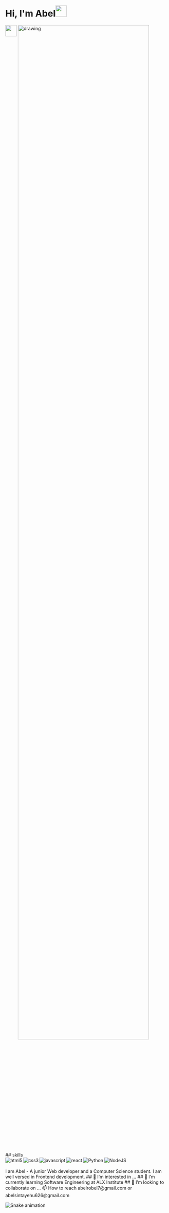 # Hi, I'm Abel<img src="https://raw.githubusercontent.com/MartinHeinz/MartinHeinz/master/wave.gif" width="35px">
<img src=" ![image](https://github.com/a3ela/a3ela/assets/117747814/1927f324-16e7-4af8-8f30-673d2a8daa5b)" width="35px">
<img align=top src="https://github.com/a3ela/Blog-web-app/blob/main/Untitled%20video%20-%20Made%20with%20Clipchamp%20(2).gif" alt="drawing" width="90%"/>
## skills
<div>
<img align=left src="https://img.shields.io/badge/-HTML5-F3F7FA?logo=html5&logoColor=E34F26&style=for-the-badge&logoWidth=30" alt="html5">
<img align=left src="https://img.shields.io/badge/-CSS3-F3F7FA?logo=css3&logoColor=1572B6&style=for-the-badge&logoWidth=30" alt="css3">
<img align=left src="https://img.shields.io/badge/-Javascript-F3F7FA?logo=javascript&logoColor=F7DF1E&style=for-the-badge&logoWidth=30" alt="javascript">
<img align=left src="https://img.shields.io/badge/-React-F3F7FA?logo=react&logoColor=61DAFB&style=for-the-badge&logoWidth=30" alt="react">
<img align=left src="https://img.shields.io/badge/-Python-F3F7FA?logo=python&logoColor=3776AB&style=for-the-badge&logoWidth=30" alt="Python">
<img align=top src="https://img.shields.io/badge/-NodeJS-F3F7FA?logo=node.js&logoColor=339933&style=for-the-badge&logoWidth=30" alt="NodeJS">
</div>
<div align=left>
 <br>
 I am Abel - A junior Web developer and
 a Computer Science student.
 I am well versed in Frontend development.
## 👀 I’m interested in ...
## 🌱 I’m currently learning Software Engineering at ALX Institute
## 💞️ I’m looking to collaborate on ...
📫 How to reach abelrobel7@gmail.com or abelsintayehu626@gmail.com
</div>


<!---
a3ela/a3ela is a ✨ special ✨ repository because its `README.md` (this file) appears on your GitHub profile.
You can click the Preview link to take a look at your changes.
--->
![Snake animation](https://github.com/a3ela/a3ela/blob/output/github-contribution-grid-snake.svg)
